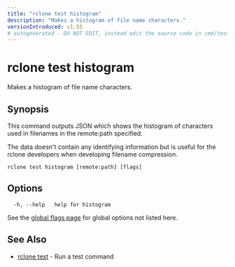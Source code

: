 ```yaml
---
title: "rclone test histogram"
description: "Makes a histogram of file name characters."
versionIntroduced: v1.55
# autogenerated - DO NOT EDIT, instead edit the source code in cmd/test/histogram/ and as part of making a release run "make commanddocs"
---
```

# rclone test histogram

Makes a histogram of file name characters.

## Synopsis

This command outputs JSON which shows the histogram of characters used
in filenames in the remote:path specified.

The data doesn't contain any identifying information but is useful for
the rclone developers when developing filename compression.

```
rclone test histogram [remote:path] [flags]
```

## Options

```
  -h, --help   help for histogram
```

See the [global flags page](/flags/) for global options not listed here.

## See Also

<!-- markdownlint-capture -->
<!-- markdownlint-disable ul-style line-length -->

* [rclone test](/commands/rclone_test/)	 - Run a test command


<!-- markdownlint-restore -->
